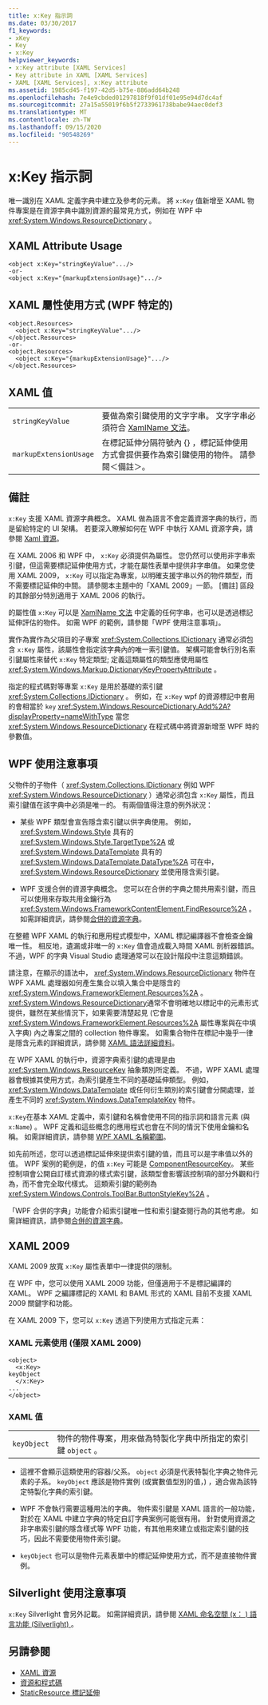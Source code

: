 ```yaml
---
title: x:Key 指示詞
ms.date: 03/30/2017
f1_keywords:
- xKey
- Key
- x:Key
helpviewer_keywords:
- x:Key attribute [XAML Services]
- Key attribute in XAML [XAML Services]
- XAML [XAML Services], x:Key attribute
ms.assetid: 1985cd45-f197-42d5-b75e-886add64b248
ms.openlocfilehash: 7e4e9cbded01297818f9f01df01e95e94d7dc4af
ms.sourcegitcommit: 27a15a55019f6b5f2733961738babe94aec0def3
ms.translationtype: MT
ms.contentlocale: zh-TW
ms.lasthandoff: 09/15/2020
ms.locfileid: "90548269"
---
```

# <a name="xkey-directive"></a>x:Key 指示詞
唯一識別在 XAML 定義字典中建立及參考的元素。 將 `x:Key` 值新增至 XAML 物件專案是在資源字典中識別資源的最常見方式，例如在 WPF 中 <xref:System.Windows.ResourceDictionary> 。  
  
## <a name="xaml-attribute-usage"></a>XAML Attribute Usage  
  
```xaml  
<object x:Key="stringKeyValue".../>  
-or-  
<object x:Key="{markupExtensionUsage}".../>  
```  
  
## <a name="xaml-attribute-usage-wpf-specific"></a>XAML 屬性使用方式 (WPF 特定的)   
  
```xaml  
<object.Resources>  
  <object x:Key="stringKeyValue".../>  
</object.Resources>  
-or-  
<object.Resources>  
  <object x:Key="{markupExtensionUsage}".../>  
</object.Resources>  
```  
  
## <a name="xaml-values"></a>XAML 值  
  
|||  
|-|-|  
|`stringKeyValue`|要做為索引鍵使用的文字字串。 文字字串必須符合 [XamlName 文法](xamlname-grammar.md)。|  
|`markupExtensionUsage`|在標記延伸分隔符號內 {} ，標記延伸使用方式會提供要作為索引鍵使用的物件。 請參閱＜備註＞。|  
  
## <a name="remarks"></a>備註  
 `x:Key` 支援 XAML 資源字典概念。 XAML 做為語言不會定義資源字典的執行，而是留給特定的 UI 架構。 若要深入瞭解如何在 WPF 中執行 XAML 資源字典，請參閱 [Xaml 資源](../fundamentals/xaml-resources-define.md)。  
  
 在 XAML 2006 和 WPF 中， `x:Key` 必須提供為屬性。 您仍然可以使用非字串索引鍵，但這需要標記延伸使用方式，才能在屬性表單中提供非字串值。 如果您使用 XAML 2009， `x:Key` 可以指定為專案，以明確支援字串以外的物件類型，而不需要標記延伸的中間。 請參閱本主題中的「XAML 2009」一節。 [備註] 區段的其餘部分特別適用于 XAML 2006 的執行。  
  
 的屬性值 `x:Key` 可以是 [XamlName 文法](xamlname-grammar.md) 中定義的任何字串，也可以是透過標記延伸評估的物件。 如需 WPF 的範例，請參閱「WPF 使用注意事項」。  
  
 實作為實作為父項目的子專案 <xref:System.Collections.IDictionary> 通常必須包含 `x:Key` 屬性，該屬性會指定該字典內的唯一索引鍵值。 架構可能會執行別名索引鍵屬性來替代 `x:Key` 特定類型; 定義這類屬性的類型應使用屬性 <xref:System.Windows.Markup.DictionaryKeyPropertyAttribute> 。  
  
 指定的程式碼對等專案 `x:Key` 是用於基礎的索引鍵 <xref:System.Collections.IDictionary> 。 例如，在 `x:Key` wpf 的資源標記中套用的會相當於 `key` <xref:System.Windows.ResourceDictionary.Add%2A?displayProperty=nameWithType> 當您 <xref:System.Windows.ResourceDictionary> 在程式碼中將資源新增至 WPF 時的參數值。  
  
## <a name="wpf-usage-notes"></a>WPF 使用注意事項  
 父物件的子物件（ <xref:System.Collections.IDictionary> 例如 WPF <xref:System.Windows.ResourceDictionary> ）通常必須包含 `x:Key` 屬性，而且索引鍵值在該字典中必須是唯一的。 有兩個值得注意的例外狀況：  
  
- 某些 WPF 類型會宣告隱含索引鍵以供字典使用。 例如， <xref:System.Windows.Style> 具有的 <xref:System.Windows.Style.TargetType%2A> 或 <xref:System.Windows.DataTemplate> 具有的 <xref:System.Windows.DataTemplate.DataType%2A> 可在中， <xref:System.Windows.ResourceDictionary> 並使用隱含索引鍵。  
  
- WPF 支援合併的資源字典概念。 您可以在合併的字典之間共用索引鍵，而且可以使用來存取共用金鑰行為 <xref:System.Windows.FrameworkContentElement.FindResource%2A> 。 如需詳細資訊，請參閱[合併的資源字典](/dotnet/desktop/wpf/advanced/merged-resource-dictionaries)。  
  
 在整體 WPF XAML 的執行和應用程式模型中，XAML 標記編譯器不會檢查金鑰唯一性。 相反地，遺漏或非唯一的 `x:Key` 值會造成載入時間 XAML 剖析器錯誤。 不過，WPF 的字典 Visual Studio 處理通常可以在設計階段中注意這類錯誤。  
  
 請注意，在顯示的語法中， <xref:System.Windows.ResourceDictionary> 物件在 WPF XAML 處理器如何產生集合以填入集合中是隱含的 <xref:System.Windows.FrameworkElement.Resources%2A> 。 <xref:System.Windows.ResourceDictionary>通常不會明確地以標記中的元素形式提供，雖然在某些情況下，如果需要清楚起見 (它會是 <xref:System.Windows.FrameworkElement.Resources%2A> 屬性專案與在中填入字典) 內之專案之間的 collection 物件專案。 如需集合物件在標記中幾乎一律是隱含元素的詳細資訊，請參閱 [XAML 語法詳細資料](/dotnet/desktop/wpf/advanced/xaml-syntax-in-detail)。  
  
 在 WPF XAML 的執行中，資源字典索引鍵的處理是由 <xref:System.Windows.ResourceKey> 抽象類別所定義。 不過，WPF XAML 處理器會根據其使用方式，為索引鍵產生不同的基礎延伸類型。 例如， <xref:System.Windows.DataTemplate> 或任何衍生類別的索引鍵會分開處理，並產生不同的 <xref:System.Windows.DataTemplateKey> 物件。  
  
 `x:Key`在基本 XAML 定義中，索引鍵和名稱會使用不同的指示詞和語言元素 (與 `x:Name`) 。 WPF 定義和這些概念的應用程式也會在不同的情況下使用金鑰和名稱。 如需詳細資訊，請參閱 [WPF XAML 名稱範圍](/dotnet/desktop/wpf/advanced/wpf-xaml-namescopes)。  
  
 如先前所述，您可以透過標記延伸來提供索引鍵的值，而且可以是字串值以外的值。 WPF 案例的範例是，的值 `x:Key` 可能是 [ComponentResourceKey](/dotnet/desktop/wpf/advanced/componentresourcekey-markup-extension)。 某些控制項會公開自訂樣式資源的樣式索引鍵，該類型會影響該控制項的部分外觀和行為，而不會完全取代樣式。 這類索引鍵的範例為 <xref:System.Windows.Controls.ToolBar.ButtonStyleKey%2A> 。  
  
 「WPF 合併的字典」功能會介紹索引鍵唯一性和索引鍵查閱行為的其他考慮。 如需詳細資訊，請參閱[合併的資源字典](/dotnet/desktop/wpf/advanced/merged-resource-dictionaries)。  
  
## <a name="xaml-2009"></a>XAML 2009  
 XAML 2009 放寬 `x:Key` 屬性表單中一律提供的限制。  
  
 在 WPF 中，您可以使用 XAML 2009 功能，但僅適用于不是標記編譯的 XAML。 WPF 之編譯標記的 XAML 和 BAML 形式的 XAML 目前不支援 XAML 2009 關鍵字和功能。  
  
 在 XAML 2009 下，您可以 `x:Key` 透過下列使用方式指定元素：  
  
### <a name="xaml-element-usage-xaml-2009-only"></a>XAML 元素使用 (僅限 XAML 2009)   
  
```xaml  
<object>  
  <x:Key>  
keyObject  
  </x:Key>  
...  
</object>  
```  
  
### <a name="xaml-values"></a>XAML 值  
  
|||  
|-|-|  
|`keyObject`|物件的物件專案，用來做為特製化字典中所指定的索引鍵 `object` 。|  
  
- 這裡不會顯示這類使用的容器/父系。 `object` 必須是代表特製化字典之物件元素的子系。 `keyObject` 應該是物件實例 (或實數值型別的值，) ，適合做為該特定特製化字典的索引鍵。  
  
- WPF 不會執行需要這種用法的字典。 物件索引鍵是 XAML 語言的一般功能，對於在 XAML 中建立字典的特定自訂字典案例可能很有用。 針對使用資源之非字串索引鍵的隱含樣式等 WPF 功能，有其他用來建立或指定索引鍵的技巧，因此不需要使用物件索引鍵。  
  
- `keyObject` 也可以是物件元素表單中的標記延伸使用方式，而不是直接物件實例。  
  
## <a name="silverlight-usage-notes"></a>Silverlight 使用注意事項  
 `x:Key` Silverlight 會另外記載。 如需詳細資訊，請參閱 [XAML 命名空間 (x： ) 語言功能 (Silverlight) ](/previous-versions/windows/silverlight/dotnet-windows-silverlight/cc188995(v=vs.95))。  
  
## <a name="see-also"></a>另請參閱

- [XAML 資源](../fundamentals/xaml-resources-define.md)
- [資源和程式碼](/dotnet/desktop/wpf/advanced/resources-and-code)
- [StaticResource 標記延伸](/dotnet/desktop/wpf/advanced/staticresource-markup-extension)

